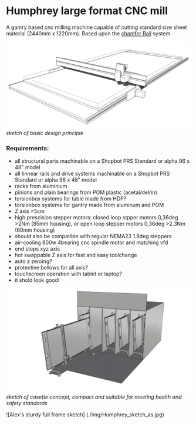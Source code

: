 ﻿# Humphrey large format CNC mill

A gantry based cnc milling machine capable of cutting standard size sheet material (2440mm x 1220mm). Based upon the [chamfer Rail](https://github.com/fellesverkstedet/fabricatable-machines/tree/master/chamferrail) system.

![Humphrey sketch](./img/humphrey-sketch.jpg)
*sketch of basic design principle*

### Requirements:
* all structural parts machinable on a Shopbot PRS Standard or alpha 96 x 48" model
* all linnear rails and drive systems machinable on a Shopbot PRS Standard or alpha 96 x 48" model
* racks from aluminium
* pinions and plain bearings from POM plastic (acetal/delrin)
* torsionbox systems for table made from HDF?
* torsionbox systems for gantry made from aluminum and POM
* Z axis <5cm
* high prescision stepper motors: closed loop stpper motors 0,36deg >2Nm (85mm housing), or open loop stepper motors 0,36deg >2.3Nm (60mm housing)
* should also be compatible with regular NEMA23 1.8deg steppers
* air-cooling 800w 4bearing cnc spindle motor and matching vfd
* end stops xyz axis
* hot swappable Z axis for fast and easy toolchange
* auto z zeroing?
* protective bellows for all axis?
* touchscreen operation with tablet or laptop?
* it shold look good!


![Humphrey sketch](./img/casette-cnc-sketch.jpg)
*sketch of casette concept, compact and suitable for meeting health and safety standards*

![Alex's sturdy full frame sketch] (./img/Humphrey_sketch_as.jpg)


